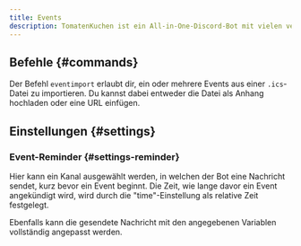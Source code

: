 ```yaml
---
title: Events
description: TomatenKuchen ist ein All-in-One-Discord-Bot mit vielen verschiedenen Funktionen. Mit dem Bot kannst du Events importieren sowie in einer Nachricht als Kalender anzeigen lassen.
---
```


## Befehle {#commands}

Der Befehl `eventimport` erlaubt dir, ein oder mehrere Events aus einer `.ics`-Datei zu importieren.
Du kannst dabei entweder die Datei als Anhang hochladen oder eine URL einfügen.

## Einstellungen {#settings}

### Event-Reminder {#settings-reminder}

Hier kann ein Kanal ausgewählt werden, in welchen der Bot eine Nachricht sendet, kurz bevor ein Event beginnt.
Die Zeit, wie lange davor ein Event angekündigt wird, wird durch die "time"-Einstellung als relative Zeit festgelegt.

Ebenfalls kann die gesendete Nachricht mit den angegebenen Variablen vollständig angepasst werden.
